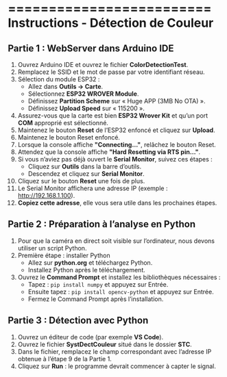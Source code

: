 =========================
Instructions - Détection de Couleur
=========================

Partie 1 : WebServer dans Arduino IDE
-------------------------------------
1. Ouvrez Arduino IDE et ouvrez le fichier **ColorDetectionTest**.
2. Remplacez le SSID et le mot de passe par votre identifiant réseau.
3. Sélection du module ESP32 :
   - Allez dans **Outils → Carte**.
   - Sélectionnez **ESP32 WROVER Module**.
   - Définissez **Partition Scheme** sur « Huge APP (3MB No OTA) ».
   - Définissez **Upload Speed** sur « 115200 ».
4. Assurez-vous que la carte est bien **ESP32 Wrover Kit** et qu’un port **COM** approprié est sélectionné.
5. Maintenez le bouton **Reset** de l’ESP32 enfoncé et cliquez sur **Upload**.
6. Maintenez le bouton Reset enfoncé.
7. Lorsque la console affiche **"Connecting…"**, relâchez le bouton Reset.
8. Attendez que la console affiche **"Hard Resetting via RTS pin…"**.
9. Si vous n’aviez pas déjà ouvert le **Serial Monitor**, suivez ces étapes :
   - Cliquez sur **Outils** dans la barre d’outils.
   - Descendez et cliquez sur **Serial Monitor**.
10. Cliquez sur le bouton **Reset** une fois de plus.
11. Le Serial Monitor affichera une adresse IP (exemple : http://192.168.1.100).
12. **Copiez cette adresse**, elle vous sera utile dans les prochaines étapes.

Partie 2 : Préparation à l’analyse en Python
--------------------------------------------
1. Pour que la caméra en direct soit visible sur l’ordinateur, nous devons utiliser un script Python.
2. Première étape : installer Python
   - Allez sur **python.org** et téléchargez Python.
   - Installez Python après le téléchargement.
3. Ouvrez le **Command Prompt** et installez les bibliothèques nécessaires :
   - Tapez : `pip install numpy` et appuyez sur Entrée.
   - Ensuite tapez : `pip install opencv-python` et appuyez sur Entrée.
   - Fermez le Command Prompt après l’installation.

Partie 3 : Détection avec Python
--------------------------------
1. Ouvrez un éditeur de code (par exemple **VS Code**).
2. Ouvrez le fichier **SystDectCouleur** situé dans le dossier **STC**.
3. Dans le fichier, remplacez le champ correspondant avec l’adresse IP obtenue à l’étape 9 de la Partie 1.
4. Cliquez sur **Run** : le programme devrait commencer à capter le signal.
